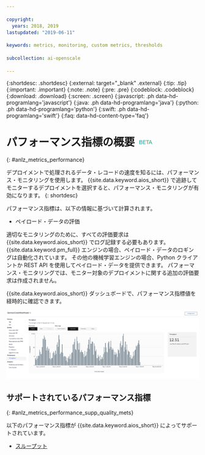 ```yaml
---

copyright:
  years: 2018, 2019
lastupdated: "2019-06-11"

keywords: metrics, monitoring, custom metrics, thresholds

subcollection: ai-openscale

---
```


{:shortdesc: .shortdesc}
{:external: target="_blank" .external}
{:tip: .tip}
{:important: .important}
{:note: .note}
{:pre: .pre}
{:codeblock: .codeblock}
{:download: .download}
{:screen: .screen}
{:javascript: .ph data-hd-programlang='javascript'}
{:java: .ph data-hd-programlang='java'}
{:python: .ph data-hd-programlang='python'}
{:swift: .ph data-hd-programlang='swift'}
{:faq: data-hd-content-type='faq'}

# パフォーマンス指標の概要 ![ベータ・タグ](images/beta.png)
{: #anlz_metrics_performance}

デプロイメントで処理されるデータ・レコードの速度を知るには、パフォーマンス・モニタリングを使用します。 {{site.data.keyword.aios_short}} で追跡してモニターするデプロイメントを選択すると、パフォーマンス・モニタリングが有効になります。
{: shortdesc}

パフォーマンス指標は、以下の情報に基づいて計算されます。

- ペイロード・データの評価

適切なモニタリングのために、すべての評価要求は {{site.data.keyword.aios_short}} でログ記録する必要もあります。 {{site.data.keyword.pm_full}} エンジンの場合、ペイロード・データのロギングは自動化されています。 その他の機械学習エンジンの場合、Python クライアントか REST API を使用してペイロード・データを提供できます。 パフォーマンス・モニタリングでは、モニター対象のデプロイメントに関する追加の評価要求は作成されません。

{{site.data.keyword.aios_short}} ダッシュボードで、パフォーマンス指標値を経時的に確認できます。

![パフォーマンスのグラフ](images/performance_metrics_001.png)

## サポートされているパフォーマンス指標
{: #anlz_metrics_performance_supp_quality_mets}

以下のパフォーマンス指標が {{site.data.keyword.aios_short}} によってサポートされています。

- [スループット](https://test.cloud.ibm.com/docs/services/ai-openscale?topic=ai-openscale-performance_mets_through)
